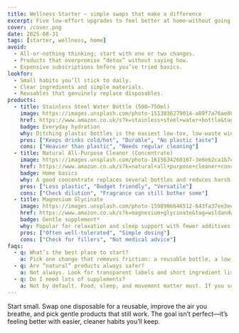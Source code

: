 ```yaml
---
title: Wellness Starter — simple swaps that make a difference
excerpt: Five low-effort upgrades to feel better at home—without going extreme.
cover: /cover.png
date: 2025-08-31
tags: [starter, wellness, home]
avoid:
  - All-or-nothing thinking; start with one or two changes.
  - Products that overpromise “detox” without saying how.
  - Expensive subscriptions before you’ve tried basics.
lookfor:
  - Small habits you’ll stick to daily.
  - Clear ingredients and simple materials.
  - Reusables that genuinely replace disposables.
products:
  - title: Stainless Steel Water Bottle (500–750ml)
    image: https://images.unsplash.com/photo-1513836279014-a89f7a76ae86?q=80&w=1200
    href: https://www.amazon.co.uk/s?k=stainless+steel+water+bottle&tag=wildandwell0c-21
    badge: Everyday hydration
    why: Ditching plastic bottles is the easiest low-tox, low-waste win.
    pros: ["Keeps drinks cold/hot", "Durable", "No plastic taste"]
    cons: ["Heavier than plastic", "Needs regular cleaning"]
  - title: Natural All-Purpose Cleaner (Concentrate)
    image: https://images.unsplash.com/photo-1615634260167-3e6e62ca1b7e?q=80&w=1200
    href: https://www.amazon.co.uk/s?k=natural+all+purpose+cleaner+concentrate&tag=wildandwell0c-21
    badge: Home basics
    why: A good concentrate replaces several bottles and reduces harsh fumes.
    pros: ["Less plastic", "Budget friendly", "Versatile"]
    cons: ["Check dilution", "Fragrance can still bother some"]
  - title: Magnesium Glycinate
    image: https://images.unsplash.com/photo-1598986646512-643fa37ee3ee?q=80&w=1200
    href: https://www.amazon.co.uk/s?k=magnesium+glycinate&tag=wildandwell0c-21
    badge: Gentle supplement*
    why: Popular for relaxation and sleep support with fewer additives in many formulas.
    pros: ["Often well-tolerated", "Simple dosing"]
    cons: ["Check for fillers", "Not medical advice"]
faqs:
  - q: What’s the best place to start?
    a: Pick one change that removes friction: a reusable bottle, a low-fume cleaner, or improving sleep hygiene. Momentum > perfection.
  - q: Are “natural” products always safer?
    a: Not always. Look for transparent labels and short ingredient lists.
  - q: Do I need lots of supplements?
    a: Not by default. Food, sleep, and movement matter most. If you supplement, choose minimal-additive options and check with a professional if unsure.
---
```

Start small. Swap one disposable for a reusable, improve the air you breathe, and pick gentle products that still work. The goal isn’t perfect—it’s feeling better with easier, cleaner habits you’ll keep.
